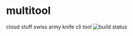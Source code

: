 # multitool
cloud stuff swiss army knife cli tool
![build status](https://travis-ci.org/werfty/multitool.svg?branch=master "build status")
